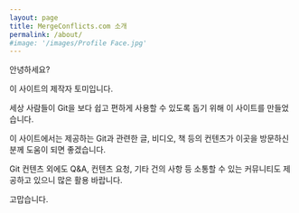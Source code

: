 ```yaml
---
layout: page
title: MergeConflicts.com 소개
permalink: /about/
#image: '/images/Profile Face.jpg'
---
```


안녕하세요?

이 사이트의 제작자 토미입니다.

세상 사람들이 Git을 보다 쉽고 편하게 사용할 수 있도록 돕기 위해 이 사이트를 만들었습니다.

이 사이트에서는 제공하는 Git과 관련한 글, 비디오, 책 등의 컨텐츠가 이곳을 방문하신 분께 도움이 되면 좋겠습니다.

Git 컨텐츠 외에도 Q&A, 컨텐츠 요청, 기타 건의 사항 등 소통할 수 있는 커뮤니티도 제공하고 있으니 많은 활용 바랍니다.

고맙습니다.
